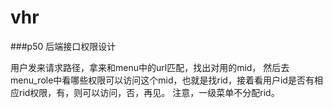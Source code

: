# vhr


###p50 后端接口权限设计

用户发来请求路径，拿来和menu中的url匹配，找出对用的mid，
然后去menu_role中看哪些权限可以访问这个mid，也就是找rid，接着看用户id是否有相应rid权限，有，则可以访问，否，再见。
注意，一级菜单不分配rid。